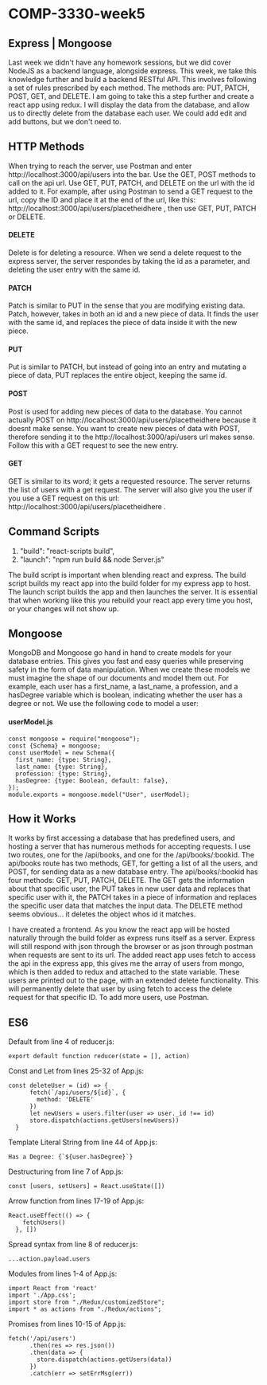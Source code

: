 # COMP-3330-week5
## Express | Mongoose

Last week we didn't have any homework sessions, but we did cover NodeJS as a backend language, alongside express. This week, we take this knowledge further and build a backend RESTful API. This involves following a set of rules prescribed by each method. The methods are: PUT, PATCH, POST, GET, and DELETE. I am going to take this a step further and create a react app using redux. I will display the data from the database, and allow us to directly delete from the database each user. We could add edit and add buttons, but we don't need to.

## HTTP Methods

When trying to reach the server, use Postman and enter http://localhost:3000/api/users into the bar. Use the GET, POST methods to call on the api url. Use GET, PUT, PATCH, and DELETE on the url with the id added to it. For example, after using Postman to send a GET request to the url, copy the ID and place it at the end of the url, like this: http://localhost:3000/api/users/placetheidhere , then use GET, PUT, PATCH or DELETE.

#### DELETE 
Delete is for deleting a resource. When we send a delete request to the express server, the server respondes by taking the id as a parameter, and deleting the user entry with the same id.

#### PATCH
Patch is similar to PUT in the sense that you are modifying existing data. Patch, however, takes in both an id and a new piece of data. It finds the user with the same id, and replaces the piece of data inside it with the new piece.

#### PUT
Put is similar to PATCH, but instead of going into an entry and mutating a piece of data, PUT replaces the entire object, keeping the same id.

#### POST
Post is used for adding new pieces of data to the database. You cannot actually POST on http://localhost:3000/api/users/placetheidhere because it doesnt make sense. You want to create new pieces of data with POST, therefore sending it to the http://localhost:3000/api/users url makes sense. Follow this with a GET request to see the new entry.

#### GET 
GET is similar to its word; it gets a requested resource. The server returns the list of users with a get request. The server will also give you the user if you use a GET request on this url: http://localhost:3000/api/users/placetheidhere .

## Command Scripts
1. "build": "react-scripts build",
2. "launch": "npm run build && node Server.js"

The build script is important when blending react and express. The build script builds my react app into the build folder for my express app to host. The launch script builds the app and then launches the server. It is essential that when working like this you rebuild your react app every time you host, or your changes will not show up.

## Mongoose

MongoDB and Mongoose go hand in hand to create models for your database entries. This gives you fast and easy queries while preserving safety in the form of data manipulation. When we create these models we must imagine the shape of our documents and model them out. For example, each user has a first_name, a last_name, a profession, and a hasDegree variable which is boolean, indicating whether the user has a degree or not. We use the following code to model a user:

#### userModel.js
<pre><code>const mongoose = require("mongoose");
const {Schema} = mongoose;
const userModel = new Schema({
  first_name: {type: String},
  last_name: {type: String},
  profession: {type: String},
  hasDegree: {type: Boolean, default: false},
});
module.exports = mongoose.model("User", userModel);
</code></pre>

## How it Works
It works by first accessing a database that has predefined users, and hosting a server that has numerous methods for accepting requests. I use two routes, one for the /api/books, and one for the /api/books/:bookid. The api/books route has two methods, GET, for getting a list of all the users, and POST, for sending data as a new database entry. The api/books/:bookid has four methods: GET, PUT, PATCH, DELETE. The GET gets the information about that specific user, the PUT takes in new user data and replaces that specific user with it, the PATCH takes in a piece of information and replaces the specific user data that matches the input data. The DELETE method seems obvious... it deletes the object whos id it matches.

I have created a frontend. As you know the react app will be hosted naturally through the build folder as express runs itself as a server. Express will still respond with json through the browser or as json through postman when requests are sent to its url. The added react app uses fetch to access the api in the express app, this gives me the array of users from mongo, which is then added to redux and attached to the state variable. These users are printed out to the page, with an extended delete functionality. This will permanently delete that user by using fetch to access the delete request for that specific ID. To add more users, use Postman.

## ES6

Default from line 4 of reducer.js:
<pre><code>export default function reducer(state = [], action)</code></pre>

Const and Let from lines 25-32 of App.js:
<pre><code>const deleteUser = (id) => {
      fetch(`/api/users/${id}`, {
        method: 'DELETE'
      })
      let newUsers = users.filter(user => user._id !== id)
      store.dispatch(actions.getUsers(newUsers))
  }</code></pre>

Template Literal String from line 44 of App.js:
<pre><code>Has a Degree: {`${user.hasDegree}`}</code></pre>

Destructuring from line 7 of App.js:
<pre><code>const [users, setUsers] = React.useState([])</code></pre>

Arrow function from lines 17-19 of App.js: 
<pre><code>React.useEffect(() => {
    fetchUsers()
  }, [])</code></pre>

Spread syntax from line 8 of reducer.js:
<pre><code>...action.payload.users</code></pre>

Modules from lines 1-4 of App.js:
<pre><code>import React from 'react'
import './App.css';
import store from "./Redux/customizedStore";
import * as actions from "./Redux/actions";</code></pre>

Promises from lines 10-15 of App.js:
<pre><code>fetch('/api/users')
      .then(res => res.json())
      .then(data => {
        store.dispatch(actions.getUsers(data))
      })
      .catch(err => setErrMsg(err))</code></pre>

